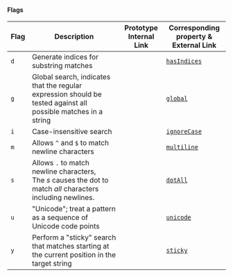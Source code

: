 #### Flags

|Flag |Description |Prototype Internal Link |Corresponding property & External Link |
|------------|------------|------------|------------|
|`d` |Generate indices for substring matches ||[`hasIndices`](https://developer.mozilla.org/en-US/docs/Web/JavaScript/Reference/Global_Objects/RegExp/hasIndices) |
|`g` |Global search, indicates that the regular expression should be tested against all possible matches in a string | |[`global`](https://developer.mozilla.org/en-US/docs/Web/JavaScript/Reference/Global_Objects/RegExp/global) |
|`i` |Case-insensitive search ||[`ignoreCase`](https://developer.mozilla.org/en-US/docs/Web/JavaScript/Reference/Global_Objects/RegExp/ignoreCase) |
|`m` |Allows `^` and `$` to match newline characters| |[`multiline`](https://developer.mozilla.org/en-US/docs/Web/JavaScript/Reference/Global_Objects/RegExp/multiline) |
|`s` |Allows `.` to match newline characters, The *s* causes the dot to match _all_ characters including newlines. | |[`dotAll`](https://developer.mozilla.org/en-US/docs/Web/JavaScript/Reference/Global_Objects/RegExp/dotAll) |
|`u` |"Unicode"; treat a pattern as a sequence of Unicode code points | |[`unicode`](https://developer.mozilla.org/en-US/docs/Web/JavaScript/Reference/Global_Objects/RegExp/unicode) |
|`y` |Perform a "sticky" search that matches starting at the current position in the target string | |[`sticky`](https://developer.mozilla.org/en-US/docs/Web/JavaScript/Reference/Global_Objects/RegExp/sticky) |


